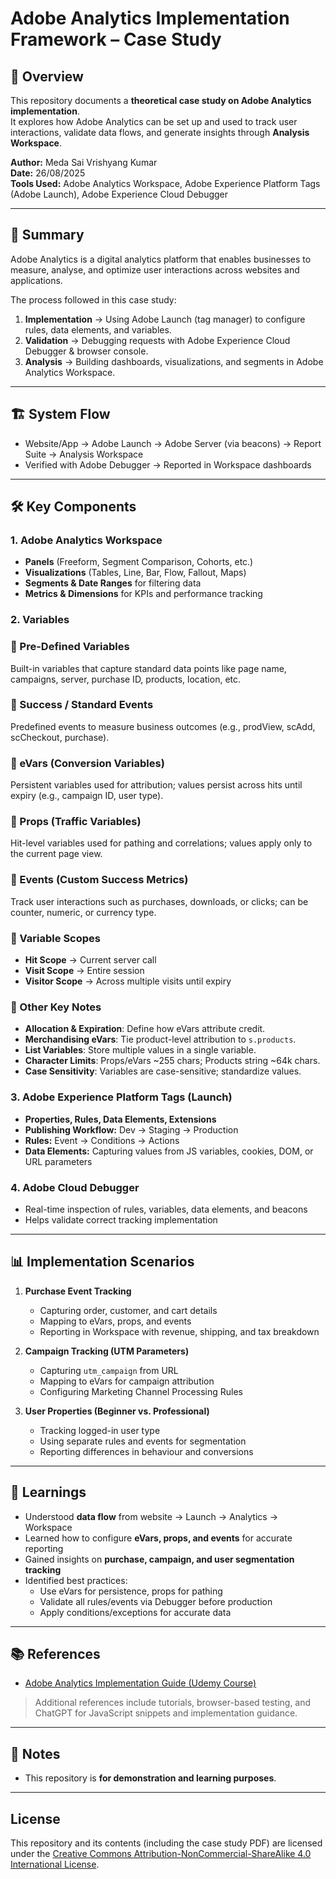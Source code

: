 # Adobe Analytics Implementation Framework – Case Study

## 📌 Overview
This repository documents a **theoretical case study on Adobe Analytics implementation**.  
It explores how Adobe Analytics can be set up and used to track user interactions, validate data flows, and generate insights through **Analysis Workspace**.

**Author:** Meda Sai Vrishyang Kumar  
**Date:** 26/08/2025  
**Tools Used:** Adobe Analytics Workspace, Adobe Experience Platform Tags (Adobe Launch), Adobe Experience Cloud Debugger  

---

## 📖 Summary
Adobe Analytics is a digital analytics platform that enables businesses to measure, analyse, and optimize user interactions across websites and applications.  

The process followed in this case study:
1. **Implementation** → Using Adobe Launch (tag manager) to configure rules, data elements, and variables.  
2. **Validation** → Debugging requests with Adobe Experience Cloud Debugger & browser console.  
3. **Analysis** → Building dashboards, visualizations, and segments in Adobe Analytics Workspace.

---

## 🏗️ System Flow
- Website/App → Adobe Launch → Adobe Server (via beacons) → Report Suite → Analysis Workspace  
- Verified with Adobe Debugger → Reported in Workspace dashboards

---

## 🛠️ Key Components

### 1. Adobe Analytics Workspace
- **Panels** (Freeform, Segment Comparison, Cohorts, etc.)  
- **Visualizations** (Tables, Line, Bar, Flow, Fallout, Maps)  
- **Segments & Date Ranges** for filtering data  
- **Metrics & Dimensions** for KPIs and performance tracking  

### 2. Variables
### 🔹 Pre-Defined Variables  
Built-in variables that capture standard data points like page name, campaigns, server, purchase ID, products, location, etc.  

### 🔹 Success / Standard Events  
Predefined events to measure business outcomes (e.g., prodView, scAdd, scCheckout, purchase).  

### 🔹 eVars (Conversion Variables)  
Persistent variables used for attribution; values persist across hits until expiry (e.g., campaign ID, user type).  

### 🔹 Props (Traffic Variables)  
Hit-level variables used for pathing and correlations; values apply only to the current page view.  

### 🔹 Events (Custom Success Metrics)  
Track user interactions such as purchases, downloads, or clicks; can be counter, numeric, or currency type.  

### 🔹 Variable Scopes  
- **Hit Scope** → Current server call  
- **Visit Scope** → Entire session  
- **Visitor Scope** → Across multiple visits until expiry  

### 🔹 Other Key Notes  
- **Allocation & Expiration**: Define how eVars attribute credit.  
- **Merchandising eVars**: Tie product-level attribution to `s.products`.  
- **List Variables**: Store multiple values in a single variable.  
- **Character Limits**: Props/eVars ~255 chars; Products string ~64k chars.  
- **Case Sensitivity**: Variables are case-sensitive; standardize values.

### 3. Adobe Experience Platform Tags (Launch)
- **Properties, Rules, Data Elements, Extensions**  
- **Publishing Workflow:** Dev → Staging → Production  
- **Rules:** Event → Conditions → Actions  
- **Data Elements:** Capturing values from JS variables, cookies, DOM, or URL parameters  

### 4. Adobe Cloud Debugger
- Real-time inspection of rules, variables, data elements, and beacons  
- Helps validate correct tracking implementation  

---

## 📊 Implementation Scenarios

1. **Purchase Event Tracking**  
   - Capturing order, customer, and cart details  
   - Mapping to eVars, props, and events  
   - Reporting in Workspace with revenue, shipping, and tax breakdown  

2. **Campaign Tracking (UTM Parameters)**  
   - Capturing `utm_campaign` from URL  
   - Mapping to eVars for campaign attribution  
   - Configuring Marketing Channel Processing Rules  

3. **User Properties (Beginner vs. Professional)**  
   - Tracking logged-in user type  
   - Using separate rules and events for segmentation  
   - Reporting differences in behaviour and conversions  

---

## 🎯 Learnings
- Understood **data flow** from website → Launch → Analytics → Workspace  
- Learned how to configure **eVars, props, and events** for accurate reporting  
- Gained insights on **purchase, campaign, and user segmentation tracking**  
- Identified best practices:  
  - Use eVars for persistence, props for pathing  
  - Validate all rules/events via Debugger before production  
  - Apply conditions/exceptions for accurate data  

---

## 📚 References
- [Adobe Analytics Implementation Guide (Udemy Course)](https://www.udemy.com/course/adobe-analytics-implementation-guide/)
> Additional references include tutorials, browser-based testing, and ChatGPT for JavaScript snippets and implementation guidance.

---

## 📌 Notes

- This repository is **for demonstration and learning purposes**.

---

## License

This repository and its contents (including the case study PDF) are licensed under the [Creative Commons Attribution-NonCommercial-ShareAlike 4.0 International License](https://creativecommons.org/licenses/by-nc-sa/4.0/).
